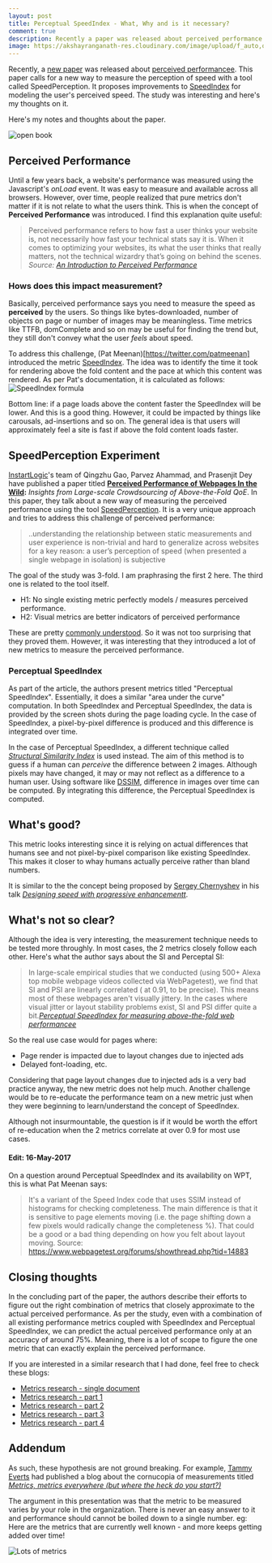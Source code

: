 ```yaml
---
layout: post
title: Perceptual SpeedIndex - What, Why and is it necessary?
comment: true
description: Recently a paper was released about perceived performance around a new metric called SpeedPerception. Although interesting, it does not appear to be practical like SpeedIndex, TTFB or other metrics.
image: https://akshayranganath-res.cloudinary.com/image/upload/f_auto,q_auto/blog/book_open.jpg
---
```

Recently, a [new paper](https://arxiv.org/abs/1704.01220) was released about [perceived performancee](https://www.smashingmagazine.com/2015/09/why-performance-matters-the-perception-of-time/). This paper calls for a new way to measure the perception of speed with a tool called SpeedPerception. It proposes improvements to [SpeedIndex](https://sites.google.com/a/webpagetest.org/docs/using-webpagetest/metrics/speed-index) for modeling the user's perceived speed. The study was interesting and here's my thoughts on it.

Here's my notes and thoughts about the paper.

![open book](https://akshayranganath-res.cloudinary.com/image/upload/f_auto,q_auto/blog/book_open.jpg)

## Perceived Performance

Until a few years back, a website's performance was measured using the Javascript's _onLoad_ event. It was easy to measure and available across all browsers. However, over time, people realized that pure metrics don't matter if it is not relate to what the users think. This is when the concept of **Perceived Performance** was introduced. I find this explanation quite useful:


>Perceived performance refers to how fast a user thinks your website is, not necessarily how fast your technical stats say it is. When it comes to optimizing your websites, its what the user thinks that really matters, not the technical wizardry that’s going on behind the scenes. <br />
_Source: [An Introduction to Perceived Performance](http://blog.teamtreehouse.com/perceived-performance)_

### Hows does this impact measurement?

Basically, perceived performance says you need to measure the speed as __perceived__ by the users. So things like bytes-downloaded, number of objects on page or number of images may be meaningless. Time metrics like TTFB, domComplete and so on may be useful for finding the trend but, they still don't convey what the user *feels* about speed.

To address this challenge, (Pat Meenan)[https://twitter.com/patmeenan] introduced the metric [SpeedIndex](https://sites.google.com/a/webpagetest.org/docs/using-webpagetest/metrics/speed-index). The idea was to identify the time it took for rendering above the fold content and the pace at which this content was rendered. As per Pat's documentation, it is calculated as follows:
![SpeedIndex formula](https://sites.google.com/a/webpagetest.org/docs/_/rsrc/1472780188199/using-webpagetest/metrics/speed-index/speedindexformula.png)

Bottom line: if a page loads above the content faster the SpeedIndex will be lower. And this is a good thing. However, it could be impacted by things like carousals, ad-insertions and so on. The general idea is that users will approximately feel a site is fast if above the fold content loads faster.

## SpeedPerception Experiment
[InstartLogic](https://www.instartlogic.com/)'s team of Qingzhu Gao, Parvez Ahammad, and Prasenjit Dey have published a paper titled __[Perceived Performance of Webpages In the Wild](https://arxiv.org/abs/1704.01220):__ *Insights from Large-scale Crowdsourcing of Above-the-Fold QoE*. In this paper, they talk about a new way of measuring the perceived performance using the tool [SpeedPerception](http://speedperception.meteorapp.com/). It is a very unique approach and tries to address this challenge of perceived performance:

>..understanding the relationship between static measurements and user experience is non-trivial and hard to generalize across websites for a key reason: a user’s perception of speed (when presented a single webpage in isolation) is subjective


The goal of the study was 3-fold. I am praphrasing the first 2 here. The third one is related to the tool itself.

* H1: No single existing metric perfectly models / measures perceived performance.
* H2: Visual metrics are better indicators of perceived performance

These are pretty [commonly understood](#addendum). So it was not too surprising that they proved them. However, it was interesting that they introduced a lot of new metrics to measure the perceived performance.

### Perceptual SpeedIndex
As part of the article, the authors present metrics titled "Perceptual SpeedIndex". Essentially, it does a similar "area under the curve" computation. In both SpeedIndex and Perceptual SpeedIndex, the data is provided by the screen shots during the page loading cycle. In the case of SpeedIndex, a pixel-by-pixel difference is produced and this difference is integrated over time.

In the case of Perceptual SpeedIndex, a different technique called *[Structural Similarity Index](https://ece.uwaterloo.ca/~z70wang/research/ssim/)* is used instead. The aim of this method is to guess if a human can _perceive_ the difference between 2 images. Although pixels may have changed, it may or may not reflect as a difference to a human user. Using software like [DSSIM](https://github.com/pornel/dssim), difference in images over time can be computed. By integrating this difference, the Perceptual SpeedIndex is computed.

## What's good?
This metric looks interesting since it is relying on actual differences that humans see and not pixel-by-pixel comparison like existing SpeedIndex. This makes it closer to whay humans actually perceive rather than bland numbers.

It is similar to the the concept being proposed by [Sergey Chernyshev](https://twitter.com/sergeyche) in his talk *[Designing speed with progressive enhancementt](https://www.slideshare.net/SergeyChernyshev/designing-speed-with-progressive-enhancement-ny-web-performance-meetup-68078415)*.

## What's not so clear?
Although the idea is very interesting, the measurement technique needs to be tested more throughly. In most cases, the 2 metrics closely follow each other. Here's what the author says about the SI and Perceptal SI:

>In large-scale empirical studies that we conducted (using 500+ Alexa top mobile webpage videos collected via WebPagetest), we find that SI and PSI are linearly correlated ( at 0.91, to be precise). This means most of these webpages aren't visually jittery. In the cases where visual jitter or layout stability problems exist, SI and PSI differ quite a bit._[Perceptual SpeedIndex for measuring above-the-fold web performancee](https://www.instartlogic.com/blog/perceptual-speed-index-psi-measuring-above-fold-visual-performance-web-pages)_


So the real use case would for pages where:

* Page render is impacted due to layout changes due to injected ads
* Delayed font-loading, etc.

Considering that page layout changes due to injected ads is a very bad practice anyway, the new metric does not help much. Another challenge would be to re-educate the performance team on a new metric just when they were beginning to learn/understand the concept of SpeedIndex.

Although not insurmountable, the question is if it would be worth the effort of re-education when the 2 metrics correlate at over 0.9 for most use cases.

#### Edit: 16-May-2017
On a question around Perceptual SpeedIndex and its availability on WPT, this is what Pat Meenan says:

>It's a variant of the Speed Index code that uses SSIM instead of histograms for checking completeness. 
The main difference is that it is sensitive to page elements moving (i.e. the page shifting down a few pixels would radically change the completeness %). That could be a good or a bad thing depending on how you felt about layout moving.
Source: https://www.webpagetest.org/forums/showthread.php?tid=14883

## Closing thoughts
In the concluding part of the paper, the authors describe their efforts to figure out the right combination of metrics that closely approximate to the actual perceived performance. As per the study, even with a combination of all existing performance metrics coupled with SpeedIndex and Perceptual SpeedIndex, we can predict the actual perceived performance only at an accuracy of around 75%. Meaning, there is a lot of scope to figure the one metric that can exactly explain the perceived performance.

If you are interested in a similar research that I had done, feel free to check these blogs:

* [Metrics research - single document](https://community.akamai.com/docs/DOC-2021)
* [Metrics research - part 1](https://community.akamai.com/community/web-performance/blog/2015/05/11/what-web-performance-performance-metrics-do-i-track-part-1)
* [Metrics research - part 2](https://community.akamai.com/community/web-performance/blog/2015/05/11/what-web-performance-performance-metrics-do-i-track-part-2)
* [Metrics research - part 3](https://community.akamai.com/community/web-performance/blog/2015/05/11/what-web-performance-performance-metrics-do-i-track-part-3)
* [Metrics research - part 4](https://community.akamai.com/community/web-performance/blog/2015/05/11/what-web-performance-performance-metrics-do-i-track-part-4)


## Addendum
As such, these hypothesis are not ground breaking. For example, [Tammy Everts](https://www.soasta.com/blog/author/teverts/) had published a blog about the cornucopia of measurements titled *[Metrics, metrics everywhere (but where the heck do you start?)](https://www.soasta.com/blog/metrics-metrics-everywhere-but-where-the-heck-do-you-start/)*

The argument in this presentation was that the metric to be measured varies by your role in the organization. There is never an easy answer to it and performance should cannot be boiled down to a single number. eg: Here are the metrics that are currently well known - and more keeps getting added over time!

![Lots of metrics](https://www.soasta.com/wp-content/uploads/2015/05/metrics-grid2.png)
